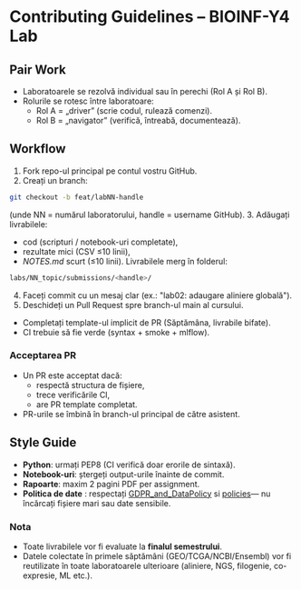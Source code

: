 # Contributing Guidelines – BIOINF-Y4 Lab

## Pair Work
- Laboratoarele se rezolvă individual sau în perechi (Rol A și Rol B).
- Rolurile se rotesc între laboratoare:
  - Rol A = „driver” (scrie codul, rulează comenzi).
  - Rol B = „navigator” (verifică, întreabă, documentează).

## Workflow
1. Fork repo-ul principal pe contul vostru GitHub.
2. Creați un branch:
``` bash
git checkout -b feat/labNN-handle
```
(unde NN = numărul laboratorului, handle = username GitHub).
3. Adăugați livrabilele:
- cod (scripturi / notebook-uri completate),
- rezultate mici (CSV ≤10 linii),
- *NOTES.md* scurt (≤10 linii).
Livrabilele merg în folderul:
```bash
labs/NN_topic/submissions/<handle>/
```
4. Faceți commit cu un mesaj clar (ex.: "lab02: adaugare aliniere globală").
5. Deschideți un Pull Request spre branch-ul main al cursului.
- Completați template-ul implicit de PR (Săptămâna, livrabile bifate).
- CI trebuie să fie verde (syntax + smoke + mlflow).

### Acceptarea PR
- Un PR este acceptat dacă:
  - respectă structura de fișiere,
  - trece verificările CI,
  - are PR template completat.
- PR-urile se îmbină în branch-ul principal de către asistent.

## Style Guide
- **Python**: urmați PEP8 (CI verifică doar erorile de sintaxă).
- **Notebook-uri**: ștergeți output-urile înainte de commit.
- **Rapoarte**: maxim 2 pagini PDF per assignment.
- **Politica de date** : respectați [GDPR_and_DataPolicy](docs/GDPR_and_DataPolicy.md) si [policies](docs/policies.md)— nu încărcați fișiere mari sau date sensibile.

### Nota
- Toate livrabilele vor fi evaluate la **finalul semestrului**.
- Datele colectate în primele săptămâni (GEO/TCGA/NCBI/Ensembl) vor fi reutilizate în toate laboratoarele ulterioare (aliniere, NGS, filogenie, co-expresie, ML etc.).



